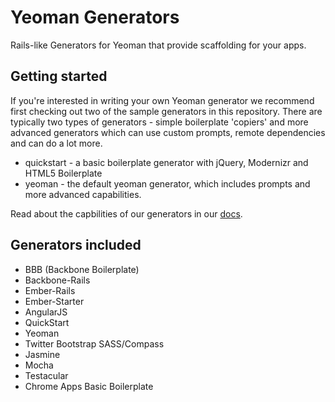 # Yeoman Generators

Rails-like Generators for Yeoman that provide scaffolding for your apps.

## Getting started

If you're interested in writing your own Yeoman generator we recommend first
checking out two of the sample generators in this repository. There are typically
two types of generators - simple boilerplate 'copiers' and more advanced generators
which can use custom prompts, remote dependencies and can do a lot more.

* quickstart - a basic boilerplate generator with jQuery, Modernizr and HTML5 Boilerplate
* yeoman - the default yeoman generator, which includes prompts and more advanced capabilities.

Read about the capbilities of our generators in our [docs](https://github.com/yeoman/yeoman/blob/master/docs/cli/generators.md).

## Generators included

* BBB (Backbone Boilerplate)
* Backbone-Rails
* Ember-Rails
* Ember-Starter
* AngularJS
* QuickStart
* Yeoman 
* Twitter Bootstrap SASS/Compass
* Jasmine
* Mocha
* Testacular
* Chrome Apps Basic Boilerplate